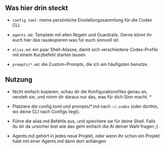 
## Was hier drin steckt
- `config.toml`: meine persönliche Einstellungssammlung für die Codex CLI. 

- `agents.md`: Template mit allen Regeln und Guardrails. Gerne könnt ihr euch hier das rauskopieren was für euch sinnvoll ist.

- `alias.md`: ein paar Shell-Aliasse, damit sich verschiedene Codex-Profile mit einem Kurzbefehl starten lassen.

- `prompts/*.md`: die Custom-Prompts, die ich am häufigsten benutze.

## Nutzung
* Nicht einfach kopieren, schau dir die Konfigurationsfiles genau an, versteh sie, und nimm dir daraus nur das, was für dich Sinn macht. *
  
- Platziere die config.toml und prompts/*.md nach `~/.codex` (oder dorthin, wo deine CLI nach Configs liegt).

- Führe die alias.md Befehle aus, und speichere sie für deine Shell. Falls du dir da unsicher bist wie das geht einfach die AI deiner Wahl fragen ;)

- Agents.md gehört in jedes neue Projekt, oder wenn ihr schon ein Projekt habt mit einer Agents.md dann dort anhängen
